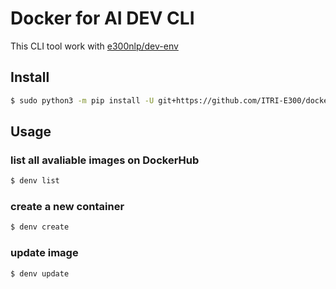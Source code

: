 # Docker for AI DEV CLI
This CLI tool work with [e300nlp/dev-env](https://github.com/e300nlp/dev-env)

## Install
```bash
$ sudo python3 -m pip install -U git+https://github.com/ITRI-E300/docker-dev-env#subdirectory=cli
```

## Usage
### list all avaliable images on DockerHub
```bash
$ denv list
```
### create a new container
```bash
$ denv create
```
### update image
```bash
$ denv update
```
